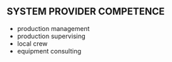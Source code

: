 ## SYSTEM PROVIDER COMPETENCE

+ production management
+ production supervising
+ local crew
+ equipment consulting